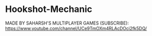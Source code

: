 # Hookshot-Mechanic

MADE BY SAHARSH'S MULTIPLAYER GAMES (SUBSCRIBE): https://www.youtube.com/channel/UCe9TmOXm4RLAcDOci2fk5DQ/
